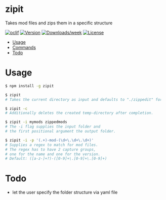 zipit
=====

Takes mod files and zips them in a specific structure

[![oclif](https://img.shields.io/badge/cli-oclif-brightgreen.svg)](https://oclif.io)
[![Version](https://img.shields.io/npm/v/zipit.svg)](https://npmjs.org/package/zipit)
[![Downloads/week](https://img.shields.io/npm/dw/zipit.svg)](https://npmjs.org/package/zipit)
[![License](https://img.shields.io/npm/l/zipit.svg)](https://github.com/andreasrossa/zipit/blob/master/package.json)

<!-- toc -->
* [Usage](#usage)
* [Commands](#commands)
* [Todo](#todo)
<!-- tocstop -->
# Usage
<!-- usage -->
```bash
$ npm install -g zipit

$ zipit   
# Takes the current directory as input and defaults to "./zippedit" for output.

$ zipit -c
# Additionally deletes the created temp-directory after completion.

$ zipit -i mymods zippedmods
# The -i flag supplies the input folder and
# the first positional argument the output folder.

$ zipit -i -p '(.+)-mod-(\d+\.\d+\.\d+)'
# Supplies a regex to match for mod files.
# The regex has to have 2 capture groups, 
# one for the name and one for the version.
# Default: ([a-z-]+?)-([0-9]+\.[0-9]+\.[0-9]+)
```
<!-- usagestop -->

# Todo 
- let the user specify the folder structure via yaml file
